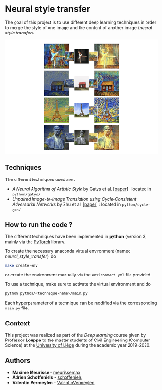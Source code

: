 # Neural style transfer

The goal of this project is to use different deep learning techniques in order to merge the style of one image and the content of another image (*neural style transfer*).

![Neural style transfer](resources/png/results.png)

## Techniques

The different techniques used are :

* *A Neural Algorithm of Artistic Style* by Gatys et al. [[paper](https://arxiv.org/abs/1508.06576)] : located in `python/gatys/`
* *Unpaired Image-to-Image Translation using Cycle-Consistent Adversarial Networks* by Zhu et al. [[paper](https://arxiv.org/abs/1703.10593)] : located in `python/cycle-gan/`

## How to run the code ?

The different techniques have been implemented in **python** (version 3) mainly via the [PyTorch](https://pytorch.org) library.

To create the necessary anaconda virtual environment (named *neural_style_transfer*), do

```bash
make create-env
```

or create the environment manually via the `environment.yml` file provided.

To use a technique, make sure to activate the virtual environment and do

```bash
python python/<technique-name>/main.py
```

Each hyperparameter of a technique can be modified via the corresponding `main.py` file.

## Context

This project was realized as part of the *Deep learning* course given by Professor **Louppe** to the master students of Civil Engineering (Computer Science) at the [University of Liège](https://www.uliege.be/) during the academic year 2019-2020.

## Authors

* **Maxime Meurisse** - [meurissemax](https://github.com/meurissemax)
* **Adrien Schoffeniels** - [schoffeniels](https://github.com/schoffeniels)
* **Valentin Vermeylen** - [ValentinVermeylen](https://github.com/ValentinVermeylen)

